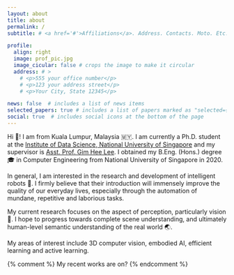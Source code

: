 ```yaml
---
layout: about
title: about
permalink: /
subtitle: # <a href='#'>Affiliations</a>. Address. Contacts. Moto. Etc.

profile:
  align: right
  image: prof_pic.jpg
  image_cicular: false # crops the image to make it circular
  address: # >
    # <p>555 your office number</p>
    # <p>123 your address street</p>
    # <p>Your City, State 12345</p>

news: false  # includes a list of news items
selected_papers: true # includes a list of papers marked as "selected={true}"
social: true  # includes social icons at the bottom of the page
---
```


Hi :wave:! I am from Kuala Lumpur, Malaysia :malaysia:. I am currently a Ph.D. student at the [Institute of Data Science, National University of Singapore](http://ids.nus.edu.sg) and my supervisor is [Asst. Prof. Gim Hee Lee](https://www.comp.nus.edu.sg/~leegh/). I obtained my B.Eng. (Hons.) degree :mortar_board: in Computer Engineering from National University of Singapore in 2020.

In general, I am interested in the research and development of intelligent robots :robot:. I firmly believe that their introduction will immensely improve the quality of our everyday lives, especially through the automation of mundane, repetitive and laborious tasks.

My current research focuses on the aspect of perception, particularly vision :eyes:. I hope to progress towards complete scene understanding, and ultimately human-level semantic understanding of the real world :earth_asia:.

My areas of interest include 3D computer vision, embodied AI, efficient learning and active learning.

{% comment %} 
My recent works are on?
{% endcomment %} 
